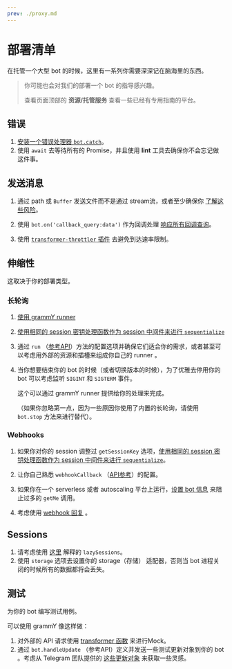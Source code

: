 ```yaml
---
prev: ./proxy.md
---
```


# 部署清单

在托管一个大型 bot 的时候，这里有一系列你需要深深记在脑海里的东西。

> 你可能也会对我们的部署一个 bot 的指导感兴趣。
>
> 查看页面顶部的 **资源/托管服务** 查看一些已经有专用指南的平台。

## 错误

1. [安装一个错误处理器 `bot.catch`](/zh/guide/errors.md)。
2. 使用 `await` 去等待所有的 Promise，并且使用 **lint** 工具去确保你不会忘记做这件事。

## 发送消息

1. 通过 path 或 `Buffer` 发送文件而不是通过 stream流，或者至少确保你 [了解这些风险](./transformers.md#use-cases-of-transformer-functions)。
2. 使用 `bot.on('callback_query:data')` 作为回调处理 [响应所有回调查询](/zh/plugins/keyboard.md#响应点击)。

3. 使用 [`transformer-throttler` 插件](/zh/plugins/transformer-throttler.md) 去避免到达速率限制。

## 伸缩性

这取决于你的部署类型。

### 长轮询

1. [使用 grammY runner](/zh/plugins/runner.md)

2. [使用相同的 session 密钥处理函数作为 session 中间件来进行 `sequentialize`](./scaling.md#并发是困难的)

3. 通过 `run` （[参考API](https://doc.deno.land/https/deno.land/x/grammy_runner/mod)）方法的配置选项并确保它们适合你的需求，或者甚至可以考虑用外部的资源和插槽来组成你自己的 runner 。

4. 当你想要结束你的 bot 的时候（或者切换版本的时候），为了优雅去停用你的 bot 可以考虑监听 `SIGINT` 和 `SIGTERM` 事件。

   这个可以通过 grammY runner 提供给你的处理来完成。

   （如果你忽略第一点，因为一些原因你使用了内置的长轮询，请使用 `bot.stop` 方法来进行替代）。

### Webhooks

1. 如果你对你的 session 调整过 `getSessionKey` 选项，[使用相同的 session 密钥处理函数作为 session 中间件来进行 `sequentialize`](./scaling.md#并发是困难的)。

2. 让你自己熟悉 `webhookCallback` （[API参考](https://doc.deno.land/https/deno.land/x/grammy/mod.ts#webhookCallback)）的配置。
3. 如果你在一个 serverless 或者 autoscaling 平台上运行，[设置 bot 信息](https://doc.deno.land/https/deno.land/x/grammy/mod.ts#BotConfig) 来阻止过多的 `getMe` 调用。
4. 考虑使用 [webhook 回复](/zh/guide/deployment-types.html#webhook-reply) 。

## Sessions

1. 请考虑使用 [这里](/zh/plugins/session.md#懒会话) 解释的 `lazySessions`。
2. 使用 `storage` 选项去设置你的 storage（存储） 适配器，否则当 bot 进程关闭的时候所有的数据都将会丢失。

## 测试

为你的 bot 编写测试用例。

可以使用 grammY 像这样做：

1. 对外部的 API 请求使用 [transformer 函数](./transformers.md) 来进行Mock。
2. 通过 `bot.handleUpdate` （参考API）定义并发送一些测试更新对象到你的 bot 。考虑从 Telegram 团队提供的 [这些更新对象](https://core.telegram.org/bots/webhooks#testing-your-bot-with-updates) 来获取一些灵感。
